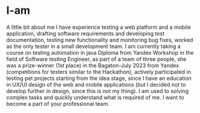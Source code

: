 # I-am
A little bit about me
I have experience testing a web platform and a mobile application, drafting software requirements and developing test documentation, testing new functionality and monitoring bug fixes, worked as the only tester in a small development team. I am currently taking a course on testing automation in java 
Diploma from Yandex Workshop in the field of Software testing Engineer, as part of a team of three people, she was a prize-winner (1st place) in the Bagaton-July 2023 from Yandex (competitions for testers similar to the Hackathon), actively participated in testing pet projects starting from the idea stage, since I have an education in UX/UI design of the web and mobile applications (but I decided not to develop further in design, since this is not my thing). I am used to solving complex tasks and quickly understand what is required of me. 
I want to become a part of your professional team.
